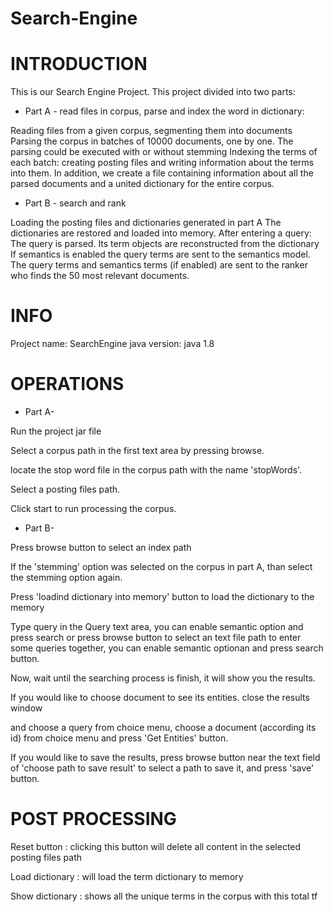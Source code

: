 # Search-Engine

# INTRODUCTION
This is our Search Engine Project. This project divided into two parts:

* Part A - read files in corpus, parse and index the word in dictionary:

Reading files from a given corpus, segmenting them into documents Parsing the corpus in batches of 10000 documents, one by one.
The parsing could be executed with or without stemming
Indexing the terms of each batch: creating posting files and writing information about the terms into them.
In addition, we create a file containing information about all the parsed documents and a united dictionary for the entire corpus. 


* Part B - search and rank

Loading the posting files and dictionaries generated in part A The dictionaries are restored and loaded into memory.
After entering a query:
The query is parsed.
Its term objects are reconstructed from the dictionary
If semantics is enabled the query terms are sent to the semantics model.
The query terms and semantics terms (if enabled) are sent to the ranker who finds the 50 most relevant documents.


# INFO
Project name: SearchEngine java version: java 1.8

# OPERATIONS

* Part A-

Run the project jar file

Select a corpus path in the first text area by pressing browse.

locate the stop word file in the corpus path with the name 'stopWords'.

Select a posting files path.

Click start to run processing the corpus.


* Part B-

Press browse button to select an index path

If the 'stemming' option was selected on the corpus in part A, than select the stemming option again.

Press 'loadind dictionary into memory' button to load the dictionary to the memory

Type query in the Query text area, you can enable semantic option and press search or press browse button to select an text file path to enter some queries together, you can enable semantic optionan and press search button.

Now, wait until the searching process is finish, it will show you the results.

If you would like to choose document to see its entities. close the results window

and choose a query from choice menu, choose a document (according its id) from choice menu and press 'Get Entities' button.

If you would like to save the results, press browse button near the text field of 'choose path to save result' to select a path to save it, and press 'save' button.



# POST PROCESSING

Reset button : clicking this button will delete all content in the selected posting files path

Load dictionary : will load the term dictionary to memory

Show dictionary : shows all the unique terms in the corpus with this total tf


